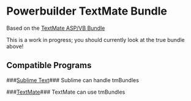 # Powerbuilder TextMate Bundle #
Based on the [TextMate ASP/VB Bundle](https://github.com/textmate/asp.vb.net.tmbundle)

This is a work in progress; you should currently look at the true bundle above!

## Compatible Programs ##
###[Sublime Text](http://www.sublimetext.com)###
Sublime can handle tmBundles

###[TextMate](http://www.macromates.com)###
TextMate can use tmBundles